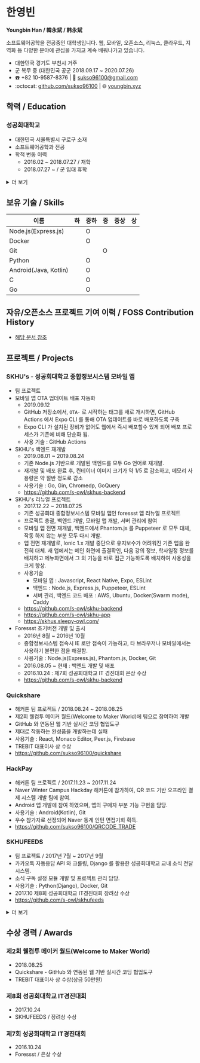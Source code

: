 # 한영빈
**Youngbin Han / 韓永斌 / 韩永斌**

소프트웨어공학을 전공중인 대학생입니다. 웹, 모바일, 오픈소스, 리눅스, 클라우드, 지역화 등 다양한 분야에 관심을 가지고 계속 배워나가고 있습니다.

- 대한민국 경기도 부천시 거주
- 군 복무 중 (대한민국 공군 2018.09.17 ~ 2020.07.26)
- :phone: +82 10-9587-8376 | :email: sukso96100@gmail.com
- :octocat: [github.com/sukso96100](https://github.com/sukso96100) | :globe_with_meridians: [youngbin.xyz](https://youngbin.xyz)

## 학력 / Education

### 성공회대학교
- 대한민국 서울특별시 구로구 소재
- 소프트웨어공학과 전공
- 학적 변동 이력
  - 2016.02 ~ 2018.07.27 / 재학
  - 2018.07.27 ~ / 군 입대 휴학
  
<details><summary>더 보기</summary>
  
### 시온고등학교
- 대한민국 경기도 부천시 범박동 소재
- 2013.03 ~ 2016.02 / 졸업
</details>

## 보유 기술 / Skills
이름 | 하 | 중하 | 중 | 중상 | 상
--- | --- | --- | --- | --- | ---
Node.js(Express.js) | | O | | | |
Docker | | O | | | |
Git | | | O | | |
Python | | O | | | |
Android(Java, Kotlin) | | O | | | |
C | | O | | | |
Go | | O | | | |

## 자유/오픈소스 프로젝트 기여 이력 / FOSS Contribution History
- [해당 문서 참조](FOSS_CONTRIB_HISTORY.md)

## 프로젝트 / Projects

### SKHU's - 성공회대학교 종합정보시스템 모바일 앱
- 팀 프로젝트
- 모바일 앱 OTA 업데이트 배포 자동화
  - 2019.09.12
  - GitHub 저장소에서, `OTA-` 로 시작하는 태그를 새로 개시하면, GitHub Actions 에서 Expo CLI 를 통해 OTA 업데이트를 바로 배포하도록 구축
  - Expo CLI 가 설치된 장비가 없어도 웹에서 즉시 배포할수 있게 되어 배포 프로세스가 기존에 비해 단순화 됨.
  - 사용 기술 : GitHub Actions
- SKHU's 백엔드 재개발
  - 2019.08.01 ~ 2019.08.24
  - 기존 Node.js 기반으로 개발된 백엔드를 모두 Go 언어로 재개발.
  - 재개발 및 배포 완료 후, 컨테이너 이미지 크기가 약 1/5 로 감소하고, 메모리 사용량은 약 절반 정도로 감소
  - 사용기술 : Go, Gin, Chromedp, GoQuery
  - https://github.com/s-owl/skhus-backend
- SKHU's 리뉴얼 프로젝트
  - 2017.12.22 ~ 2018.07.25
  - 기존 성공회대 종합정보시스템 모바일 앱인 foressst 앱 리뉴얼 프로젝트
  - 프로젝트 총괄, 백엔드 개발, 모바일 앱 개발, 서버 관리에 참여
  - 모바일 앱 전면 재개발, 백엔드에서 Phantom.js 를 Puppeteer 로 모두 대체, 작동 하지 않는 부분 모두 다시 개발.
  - 앱 전면 재개발로, Ionic 1.x 개발 중단으로 유지보수가 어려워진 기존 앱을 완전히 대체. 새 앱에서는 메인 화면에 출결확인, 다음 강의 정보, 학사일정 정보를 배치하고 메뉴화면에서 그 외 기능을 바로 접근 가능하도록 배치하여 사용성을 크게 향상.
  - 사용기술
    - 모바일 앱 : Javascript, React Native, Expo, ESLint
    - 백엔드 : Node.js, Express.js, Puppeteer, ESLint
    - 서버 관리, 백엔드 코드 배포 : AWS, Ubuntu, Docker(Swarm mode), Caddy
  - https://github.com/s-owl/skhu-backend
  - https://github.com/s-owl/skhu-app
  - https://skhus.sleepy-owl.com/
- Foressst 초기버전 개발 및 출시
  - 2016년 8월 ~ 2016년 10월
  - 종합정보시스템 접속시 IE 로만 접속이 가능하고, 타 브라우저나 모바일에서는 사용하기 불편한 점을 해결함.
  - 사용기술 : Node.js(Express.js), Phantom.js, Docker, Git
  - 2016.08.05 ~ 현재 : 백엔드 개발 및 배포
  - 2016.10.24 : 제7회 성공회대학교 IT 경진대회 은상 수상
  - https://github.com/s-owl/skhu-backend

### Quickshare
- 해커톤 팀 프로젝트 / 2018.08.24 ~ 2018.08.25
- 제2회 웰컴투 메이커 월드(Welcome to Maker World)에 팀으로 참여하여 개발
- GitHub 와 연동된 웹 기반 실시간 코딩 협업도구
- 제대로 작동하는 완성품을 개발하는데 실패
- 사용기술 : React, Monaco Editor, Peer.js, Firebase
- TREBIT 대표이사 상 수상
- https://github.com/sukso96100/quickshare

### HackPay
- 해커톤 팀 프로젝트 / 2017.11.23 ~ 2017.11.24
- Naver Winter Campus Hackday 해커톤에 참가하여, QR 코드 기반 오프라인 결제 시스템 개발 팀에 참여.
- Android 앱 개발에 참여 하였으며, 앱의 구매자 부분 기능 구현을 담당.
- 사용기술 : Android(Kotlin), Git
- 우수 참가자로 선정되어 Naver 동계 인턴 면접기회 획득.
- https://github.com/sukso96100/QRCODE_TRADE

### SKHUFEEDS
- 팀 프로젝트 / 2017년 7월 ~ 2017년 9월
- 카카오톡 자동응답 API 와 크롤링, Django 를 활용한 성공회대학교 교내 소식 전달 시스템.
- 소식 구독 설정 모듈 개발 및 프로젝트 관리 담당.
- 사용기술 : Python(Django), Docker, Git
- 2017.10 제8회 성공회대학교 IT경진대회 장려상 수상
- https://github.com/s-owl/skhufeeds

<details><summary>더 보기</summary>
  
### React2 헬스케어 앱 안드로이드 버전 수정작업
- 외주 프로젝트 / 2017.02.02 ~ 2017.02.17
- 금액 : 80만원(팔십만원) / 발주처 : 디앤빌
- 사용기술 : Android(Java)
- 홈 트레이닝 기능 네트워크 오류 처리, 홈 트레이닝 영상 스트리밍 시 앱이 강제종료 되는 버그 수정, 자료 출력 및 전송 버스 수정

### caffe-android-lib 데모용 안드로이드 앱 제작
- 외주 프로젝트 / 2016.11.14 ~ 2016.11.20
- 금액 : 50만원(오십만원) / 발주처 : FALINUX
- 사용기술 : Android(Java)
- 사용자가 앱에서 사진을 촬영하면, 발주처에서 제공한 바이너리를 사진과 함께 실행하여 바이너리가 출력한 내용을 화면에 보여주는 시연용 앱 개발.

</details>



## 수상 경력 / Awards

### 제2회 웰컴투 메이커 월드(Welcome to Maker World)
- 2018.08.25
- Quickshare - GitHub 와 연동된 웹 기반 실시간 코딩 협업도구
- TREBIT 대표이사 상 수상(상금 50만원)

### 제8회 성공회대학교 IT경진대회
- 2017.10.24
- SKHUFEEDS / 장려상 수상

### 제7회 성공회대학교 IT경진대회
- 2016.10.24
- Foressst / 은상 수상

